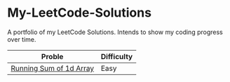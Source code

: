 # My-LeetCode-Solutions
A portfolio of my LeetCode Solutions. Intends to show my coding progress over time.


|        Proble            |  Difficulty   |
| ------------------------ | ------------- |
| [Running Sum of 1d Array](http://google.com)  |     Easy      |

